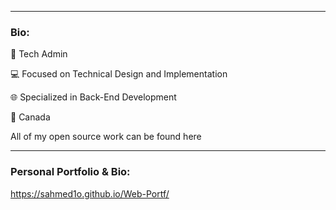 
<hr>

### Bio:
🏢 Tech Admin

💻 Focused on Technical Design and Implementation

🌐 Specialized in Back-End Development

📍 Canada

All of my open source work can be found here

<hr> 




### Personal Portfolio & Bio:

https://sahmed1o.github.io/Web-Portf/


